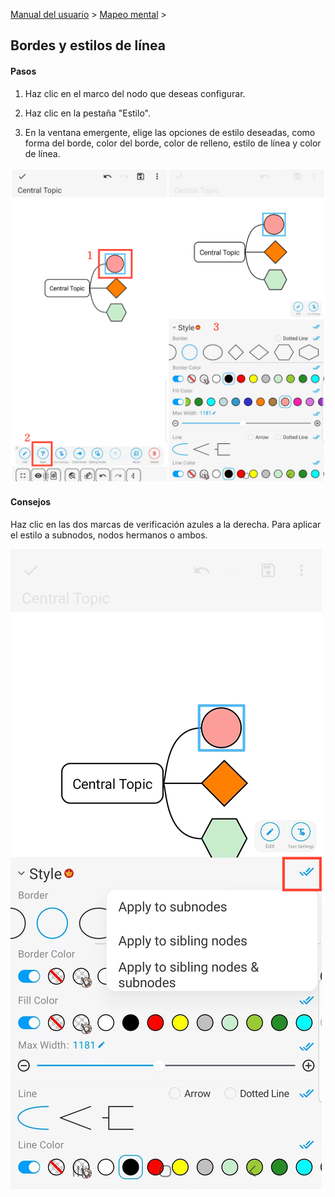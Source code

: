 [Manual del usuario](/dragonnest/drawnote/manual/es) > [Mapeo mental](/dragonnest/drawnote/manual/es/mind_mapping) >

Bordes y estilos de línea
---
#### Pasos

1. Haz clic en el marco del nodo que deseas configurar.

2. Haz clic en la pestaña "Estilo".

3. En la ventana emergente, elige las opciones de estilo deseadas, como forma del borde, color del borde, color de relleno, estilo de línea y color de línea.

![Bordes y estilos de línea](imgs/border_and_line_style.png)

#### Consejos
Haz clic en las dos marcas de verificación azules a la derecha. Para aplicar el estilo a subnodos, nodos hermanos o ambos.

![Bordes y estilos de línea](imgs/border_and_line_style1.png)